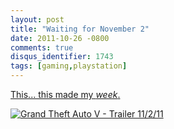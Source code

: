```yaml
---
layout: post
title: "Waiting for November 2"
date: 2011-10-26 -0800
comments: true
disqus_identifier: 1743
tags: [gaming,playstation]
---
```

[This... this made my
*week*.](http://www.rockstargames.com/newswire/article/19341/grand-theft-auto-v-trailer-110211.html)

[![Grand Theft Auto V - Trailer
11/2/11](https://hyqi8g.blu.livefilestore.com/y2pzh2-ne6KpYmc24Y8-NfOBCTWWc09Dd0P47WVTgyAyPw6RQbnzIsa8wMnc4ysnF8KERM0Kqevs8_388xEDA_zMXloYUKj4YmY8lfkh9aBKX0/20111026gta5trailercomi.jpg?psid=1)](http://www.rockstargames.com/newswire/article/19341/grand-theft-auto-v-trailer-110211.html)

